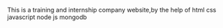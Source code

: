 This is a training and internship company website,by the help of html css javascript node js mongodb

